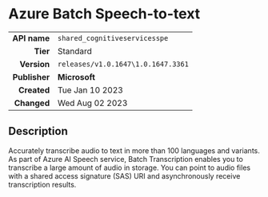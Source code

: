 # Azure Batch Speech-to-text
| | |
|-:|-|
|**API name**|`shared_cognitiveservicesspe`|
|**Tier**|Standard|
|**Version**|`releases/v1.0.1647\1.0.1647.3361`|
|**Publisher**|**Microsoft**|
|**Created**|Tue Jan 10 2023|
|**Changed**|Wed Aug 02 2023|

## Description
Accurately transcribe audio to text in more than 100 languages and variants. As part of Azure AI Speech service, Batch Transcription enables you to transcribe a large amount of audio in storage. You can point to audio files with a shared access signature (SAS) URI and asynchronously receive transcription results.
